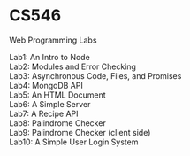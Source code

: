 # CS546
Web Programming Labs

Lab1: An Intro to Node <br />
Lab2: Modules and Error Checking <br />
Lab3: Asynchronous Code, Files, and Promises <br />
Lab4: MongoDB API <br />
Lab5: An HTML Document <br />
Lab6: A Simple Server <br />
Lab7: A Recipe API <br />
Lab8: Palindrome Checker <br />
Lab9: Palindrome Checker (client side) <br />
Lab10: A Simple User Login System <br />
